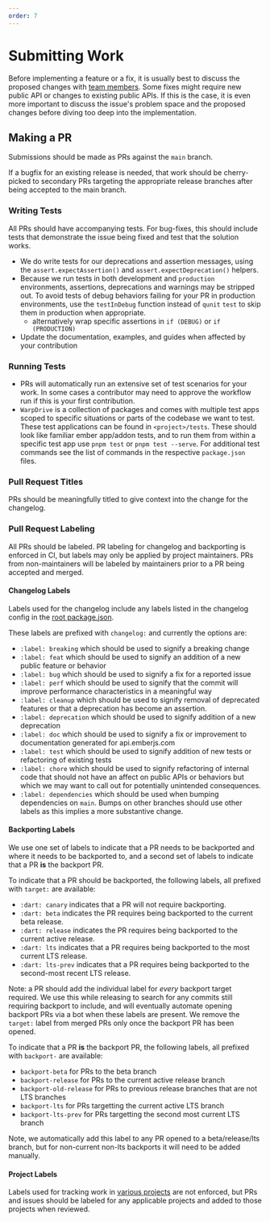 ```yaml
---
order: 7
---
```


# Submitting Work

Before implementing a feature or a fix, it is usually best to discuss the proposed changes with
[team members](https://emberjs.com/team/). Some fixes might require new public API or changes to
existing public APIs. If this is the case, it is even more important to discuss the issue's problem
space and the proposed changes before diving too deep into the implementation.

## Making a PR

Submissions should be made as PRs against the `main` branch.

If a bugfix for an existing release is needed, that work should be cherry-picked to
secondary PRs targeting the appropriate release branches after being accepted to the
main branch.

### Writing Tests

All PRs should have accompanying tests. For bug-fixes, this should include tests that demonstrate
the issue being fixed and test that the solution works.

- We do write tests for our deprecations and assertion messages, using the `assert.expectAssertion()` and `assert.expectDeprecation()` helpers.
- Because we run tests in both development and `production` environments, assertions, deprecations and warnings may be stripped out. To avoid tests of debug behaviors failing for your PR in production environments, use the `testInDebug` function instead of `qunit` `test` to skip them in production when appropriate.
  - alternatively wrap specific assertions in `if (DEBUG)` or `if (PRODUCTION)`
- Update the documentation, examples, and guides when affected by your contribution

### Running Tests

- PRs will automatically run an extensive set of test scenarios for your work. In some cases a contributor
  may need to approve the workflow run if this is your first contribution.
- `WarpDrive` is a collection of packages and comes with multiple test apps scoped to specific situations
  or parts of the codebase we want to test. These test applications can be found in `<project>/tests`.
  These should look like familiar ember app/addon tests, and to run them from within a specific test app use `pnpm test` or `pnpm test --serve`. For additional test commands see the list
  of commands in the respective `package.json` files.

### Pull Request Titles

PRs should be meaningfully titled to give context into the change for the changelog.

### Pull Request Labeling

All PRs should be labeled. PR labeling for changelog and backporting is enforced in CI,
but labels may only be applied by project maintainers. PRs from non-maintainers will be
labeled by maintainers prior to a PR being accepted and merged.

#### Changelog Labels

Labels used for the changelog include any labels listed in the changelog config in the [root package.json](https://github.com/warp-drive-data/warp-drive/blob/main/package.json).

These labels are prefixed with `changelog:` and currently the options are:

- `:label: breaking` which should be used to signify a breaking change
- `:label: feat` which should be used to signify an addition of a new public feature or behavior
- `:label: bug` which should be used to signify a fix for a reported issue
- `:label: perf` which should be used to signify that the commit will improve performance characteristics in a meaningful way
- `:label: cleanup` which should be used to signify removal of deprecated features or that a deprecation has become an assertion.
- `:label: deprecation` which should be used to signify addition of a new deprecation
- `:label: doc` which should be used to signify a fix or improvement to documentation generated for api.emberjs.com
- `:label: test` which should be used to signify addition of new tests or refactoring of existing tests
- `:label: chore` which should be used to signify refactoring of internal code that should not have an affect on public APIs or behaviors but which we may want to call out for potentially unintended consequences.
- `:label: dependencies` which should be used when bumping dependencies on `main`. Bumps on other branches should use other labels as this implies a more substantive change.

#### Backporting Labels

We use one set of labels to indicate that a PR needs to be backported and where it needs to be backported to, and a second set of labels to indicate that a PR **is** the backport PR.

To indicate that a PR should be backported, the following labels, all prefixed with `target:` are available:

- `:dart: canary` indicates that a PR will not require backporting.
- `:dart: beta` indicates the PR requires being backported to the current beta release.
- `:dart: release` indicates the PR requires being backported to the current active release.
- `:dart: lts` indicates that a PR requires being backported to the most current LTS release.
- `:dart: lts-prev` indicates that a PR requires being backported to the second-most recent LTS release.

Note: a PR should add the individual label for _every_ backport target required. We use this while releasing to search
for any commits still requiring backport to include, and will eventually automate opening backport PRs via a bot when
these labels are present. We remove the `target:` label from merged PRs only once the backport PR has been opened.

To indicate that a PR **is** the backport PR, the following labels, all prefixed with `backport-` are available:

- `backport-beta` for PRs to the beta branch
- `backport-release` for PRs to the current active release branch
- `backport-old-release` for PRs to previous release branches that are not LTS branches
- `backport-lts` for PRs targetting the current active LTS branch
- `backport-lts-prev` for PRs targetting the second most current LTS branch

Note, we automatically add this label to any PR opened to a beta/release/lts branch, but for non-current non-lts backports
it will need to be added manually.

#### Project Labels

Labels used for tracking work in [various projects](https://github.com/warp-drive-data/warp-drive/projects) are not enforced, but PRs and issues should be labeled for any applicable projects and added to those projects when reviewed.
